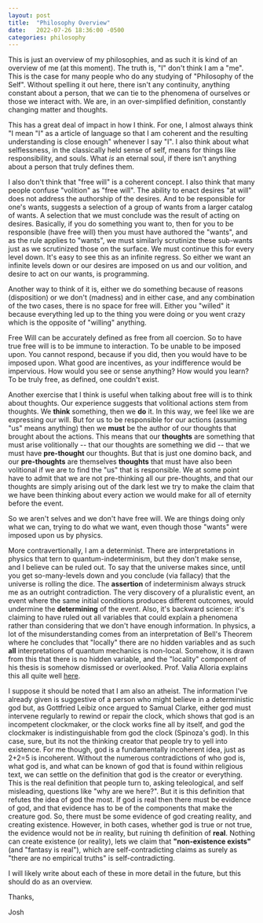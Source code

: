 ```yaml
---
layout: post
title:  "Philosophy Overview"
date:   2022-07-26 18:36:00 -0500
categories: philosophy
---
```

This is just an overview of my philosophies, and as such it is kind of an overview of me (at this moment).
The truth is, "I" don't think I am a "me". This is the case for many people who do any studying of
"Philosophy of the Self". Without spelling it out here, there isn't any continuity, anything constant about a person, that
we can tie to the phenomena of ourselves or those we interact with. We are, in an over-simplified definition, constantly changing matter and thoughts.
 
This has a great deal of impact in how I think. For one, I almost always think "I mean "I" as a article of language so that
I am coherent and the resulting understanding is close enough" whenever I say "I". I also think about what selflessness, in the
classically held sense of self, means for things like responsibility, and souls. What *is* an eternal soul, if there isn't anything about a person that truly defines them.
 
I also don't think that "free will" is a coherent concept. I also think that many people confuse "volition" as "free will". The ability to enact desires "at will" does not address the authorship of the desires. And to be responsible for one's wants, suggests a selection of a group of wants from a larger catalog of wants. A selection that we must conclude was the result of acting on desires. Basically, if you do something you want to, then for you to be responsible (have free will) then you must have authored the "wants", and as the rule applies to "wants", we must similarly scrutinize these sub-wants just as we scrutinized those on the surface. We must continue this for every level down. It's easy to see this as an infinite regress. So either we want an infinite levels down or our desires are imposed on us and our volition, and desire to act on our wants, is programming.
 
Another way to think of it is, either we do something because of reasons (disposition) or we don't (madness) and in either case, and any combination of the two cases, there is no space for free will. Either you "willed" it because everything led up to the thing you were doing or you went crazy which is the opposite of "willing" anything.
 
Free Will can be accurately defined as free from all coercion. So to have true free will is to be immune to interaction. To be unable to be imposed upon. You cannot respond, because if you did, then you would have to be imposed upon. What good are incentives, as your indifference would be impervious. How would you see or sense anything? How would you learn? To be truly free, as defined, one couldn't exist.
 
Another exercise that I think is useful when talking about free will is to think about thoughts. Our experience suggests that volitional actions stem from thoughts. We **think** something, then we **do** it. In this way, we feel like we are expressing our will. But for us to be responsible for our actions (assuming "us" means anything) then we **must** be the author of our thoughts that brought about the actions. This means that our **thoughts** are something that must arise volitionally -- that our thoughts are something we did -- that we must have **pre-thought** our thoughts. But that is just one domino back, and our **pre-thoughts** are themselves **thoughts** that must have also been volitional if we are to find the "us" that is responsible. We at some point have to admit that we are not pre-thinking all our pre-thoughts, and that our thoughts are simply arising out of the dark lest we try to make the claim that we have been thinking about every action we would make for all of eternity before the event.
 
So we aren't selves and we don't have free will. We are things doing only what we can, trying to do what we want, even though those "wants" were imposed upon us by physics.
 
More contravertionally, I am a determinist. There are interpretations in physics that tern to quantum-indeterminism, but they don't make sense, and I believe can be ruled out. To say that the universe makes since, until you get so-many-levels down and you conclude (via fallacy) that the universe is rolling the dice. The **assertion** of indeterminism always struck me as an outright contradiction. The very discovery of a pluralistic event, an event where the same initial conditions produces different outcomes, would undermine the **determining** of the event. Also, it's backward science: it's claiming to have ruled out all variables that could explain a phenomena rather than considering that we don't have enough information. In physics, a lot of the misunderstanding comes from an interpretation of Bell's Theorem where he concludes that "locally" there are no hidden variables and as such **all** interpretations of quantum mechanics is non-local. Somehow, it is drawn from this that there is no hidden variable, and the "locality" component of his thesis is somehow dismissed or overlooked. Prof. Valia Alloria explains this all quite well [here](https://www.iheart.com/podcast/105-daniel-and-jorge-explain-t-29862087/episode/could-quantum-mechanics-be-deterministic-90812934/).
 
I suppose it should be noted that I am also an atheist. The information I've already given is suggestive of a person who might believe in a deterministic god but, as Gottfried Leibiz once argued to Samual Clarke, either god must intervene regularly to rewind or repair the clock, which shows that god is an incompetent clockmaker, or the clock works fine all by itself, and god the clockmaker is indistinguishable from god the clock (Spinoza's god). In this case, sure, but its not the thinking creator that people try to yell into existence. For me though, god is a fundamentally incoherent idea, just as 2+2=5 is incoherent. Without the numerous contradictions of who god is, what god is, and what can be known of god that is found within religious text, we can settle on the definition that god is the creator or everything. This is the real definition that people turn to, asking teleological, and self misleading, questions like "why are we here?". But it is this definition that refutes the idea of god the most. If god is real then there must be evidence of god, and that evidence has to be of the components that make the creature god. So, there must be some evidence of god creating reality, and creating existence. However, in both cases, whether god is true or not true, the evidence would not be *in* reality, but ruining th definition of **real**. Nothing can create existence (or reality), lets we claim that **"non-existence exists"** (and "fantasy is real"), which are self-contradicting claims as surely as "there are no empirical truths" is self-contradicting.
 
 I will likely write about each of these in more detail in the future, but this should do as an overview.

 Thanks, 
 
 Josh

